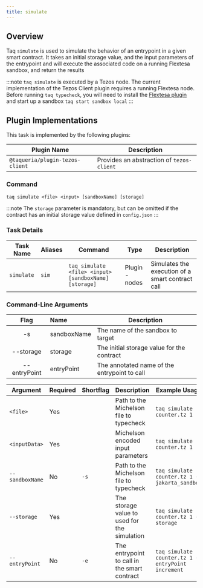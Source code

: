 ```yaml
---
title: simulate
---
```


## Overview

Taq `simulate` is used to simulate the behavior of an entrypoint in a given smart contract. It takes an initial storage value, and the input parameters of the entrypoint and will execute the associated code on a running Flextesa sandbox, and return the results

:::note
`taq simulate` is executed by a Tezos node. The current implementation of the Tezos Client plugin requires a running Flextesa node. Before running `taq typecheck`, you will need to install the [Flextesa plugin](/docs/plugins/plugin-flextesa) and start up a sandbox `taq start sandbox local`
:::

## Plugin Implementations

This task is implemented by the following plugins:

| Plugin Name                      | Description                                |
| -------------------------------- | ------------------------------------------ |
| `@taqueria/plugin-tezos-client`  | Provides an abstraction of `tezos-client`  |

### Command

```shell
taq simulate <file> <input> [sandboxName] [storage]
```

:::note
The `storage` parameter is mandatory, but can be omitted if the contract has an initial storage value defined in `config.json`
:::

### Task Details

| Task Name        | Aliases | Command                                               | Type                | Description                                           | 
| ---------------- | ------- | ----------------------------------------------------- | ------------------- | ----------------------------------------------------- |
| `simulate`       | `sim`   | `taq simulate <file> <input> [sandboxName] [storage]` |  Plugin - nodes     | Simulates the execution of a smart contract call      |


### Command-Line Arguments


| Flag          |  Name       | Description                                  |   
|:-------------:|:------------|----------------------------------------------|
|  -s           | sandboxName | The name of the sandbox to target            |
|  --storage    | storage     | The initial storage value for the contract   |
|  --entryPoint | entryPoint  | The annotated name of the entrypoint to call |

| Argument        | Required | Shortflag | Description                                            | Example Usage                                   |
| --------------- | -------- | --------- | ------------------------------------------------ | ----------------------------------------------------- |
| `<file>`        | Yes      |           | Path to the Michelson file to typecheck          | `taq simulate counter.tz 1`                           |
| `<inputData>`   | Yes      |           | Michelson encoded input parameters               | `taq simulate counter.tz 1`                           |
| `--sandboxName` | No       | `-s`      | Path to the Michelson file to typecheck          | `taq simulate counter.tz 1 -s jakarta_sandbox`        |
| `--storage`     | Yes      |           | The storage value to used for the simulation     | `taq simulate counter.tz 1 --storage`                 |
| `--entryPoint`  | No       | `-e`      | The entrypoint to call in the smart contract     | `taq simulate counter.tz 1 --entryPoint increment`    |

<!-- ### Usage

| Description                            | Command                                | Behaviour                                                                       |
| -------------------------------------- | -------------------------------------- | ------------------------------------------------------------------------------- |
| Typecheck all Michelson files          | `taq typecheck`                        | Typechecks each Michelson file in `/artifacts` against the default sandbox      |
| Typecheck one Michelson file           | `taq typecheck example.tz`             | Typechecks the file `example.tz` against the default sandbox                    |
| Typecheck two Michelson files          | `taq typecheck example.tz example2.tz` | Typechecks the files `example.tz` and `example2.tz` against the default sandbox |
| Typecheck files with a custom sandbox  | `taq typecheck -s jakarta_sandbox`     | Typechecks each Michelson file in `/artifacts` against the default sandbox      | -->

